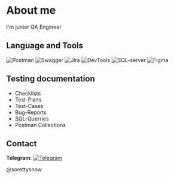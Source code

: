 # About me
I'm junior QA Engineer
## Language and Tools
![Postman](https://img.shields.io/badge/-Postman-000000?style=for-the-&logo=Postman)
![Swagger](https://img.shields.io/badge/-Swagger-000000?style=for-the-&logo=Swagger)
![Jira](https://img.shields.io/badge/-Jira-000000?style=for-the-&logo=Jira)
![DevTools](https://img.shields.io/badge/-DevTools-000000?style=for-the-&logo=googleChrome)
![SQL-server](https://img.shields.io/badge/-SQL_server-000000)
![Figma](https://img.shields.io/badge/-Figma-000000?style=for-the-&logo=Figma)

## Testing documentation
* Checklists
* Test-Plans
* Test-Cases
* Bug-Reports
* SQL-Querries
* Postman Collections

## Contact

**Telegram**: [![Telegram](https://img.shields.io/badge/-Telegram-000000?style=for-the-&logo=Telegram)](@sorettysnow)

@sorettysnow

